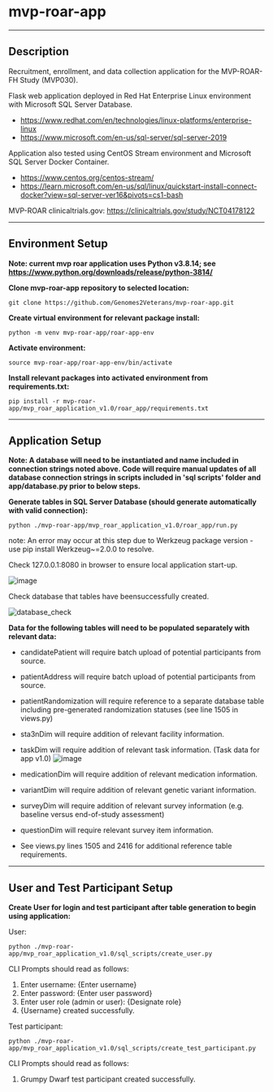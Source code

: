 <h1>mvp-roar-app</h1>

---

<h2>Description</h2>

Recruitment, enrollment, and data collection application for the MVP-ROAR-FH Study (MVP030). 

Flask web application deployed in Red Hat Enterprise Linux environment with Microsoft SQL Server Database. 
- https://www.redhat.com/en/technologies/linux-platforms/enterprise-linux 
- https://www.microsoft.com/en-us/sql-server/sql-server-2019

Application also tested using CentOS Stream environment and Microsoft SQL Server Docker Container.
- https://www.centos.org/centos-stream/
- https://learn.microsoft.com/en-us/sql/linux/quickstart-install-connect-docker?view=sql-server-ver16&pivots=cs1-bash

MVP-ROAR clinicaltrials.gov: https://clinicaltrials.gov/study/NCT04178122

---

<h2>Environment Setup</h2>

**Note: current mvp roar application uses Python v3.8.14; see https://www.python.org/downloads/release/python-3814/**

**Clone mvp-roar-app repository to selected location:**

`git clone https://github.com/Genomes2Veterans/mvp-roar-app.git`

**Create virtual environment for relevant package install:**

`python -m venv mvp-roar-app/roar-app-env`

**Activate environment:**

`source mvp-roar-app/roar-app-env/bin/activate`

**Install relevant packages into activated environment from requirements.txt:**

`pip install -r mvp-roar-app/mvp_roar_application_v1.0/roar_app/requirements.txt`

---

<h2>Application Setup</h2>

**Note: A database will need to be instantiated and name included in connection strings noted above. Code will require manual updates of all database connection strings in scripts included in 'sql scripts' folder and app/database.py prior to below steps.**

**Generate tables in SQL Server Database (should generate automatically with valid connection):**

`python ./mvp-roar-app/mvp_roar_application_v1.0/roar_app/run.py`

note: An error may occur at this step due to Werkzeug package version - use pip install Werkzeug~=2.0.0 to resolve.

Check 127.0.0.1:8080 in browser to ensure local application start-up.

![image](https://github.com/Genomes2Veterans/mvp-roar-app/assets/40616838/1f8f2872-81c8-4408-af98-6c0add58f6a1)

Check database that tables have beensuccessfully created.

![database_check](https://github.com/Genomes2Veterans/mvp-roar-app/assets/40616838/fe9ed527-2f76-4174-a550-de597e047e92)

**Data for the following tables will need to be populated separately with relevant data:**
- candidatePatient will require batch upload of potential participants from source.
- patientAddress will require batch upload of potential participants from source.
- patientRandomization will require reference to a separate database table including pre-generated randomization statuses (see line 1505 in views.py)
- sta3nDim will require addition of relevant facility information.
- taskDim will require addition of relevant task information. (Task data for app v1.0)
  ![image](https://github.com/Genomes2Veterans/mvp-roar-app/assets/40616838/9becd1ca-2285-4b14-9522-5106673db511)

- medicationDim will require addition of relevant medication information.
- variantDim will require addition of relevant genetic variant information.
- surveyDim will require addition of relevant survey information (e.g. baseline versus end-of-study assessment)
- questionDim will require relevant survey item information.
- See views.py lines 1505 and 2416 for additional reference table requirements. 

---

<h2>User and Test Participant Setup</h2>

**Create User for login and test participant after table generation to begin using application:**  

User:

`python ./mvp-roar-app/mvp_roar_application_v1.0/sql_scripts/create_user.py`

CLI Prompts should read as follows:

1. Enter username: {Enter username}
2. Enter password: {Enter user password}
3. Enter user role (admin or user): {Designate role}
4. {Username} created successfully.  

Test participant:

`python ./mvp-roar-app/mvp_roar_application_v1.0/sql_scripts/create_test_participant.py`

CLI Prompts should read as follows:

1. Grumpy Dwarf test participant created successfully.
